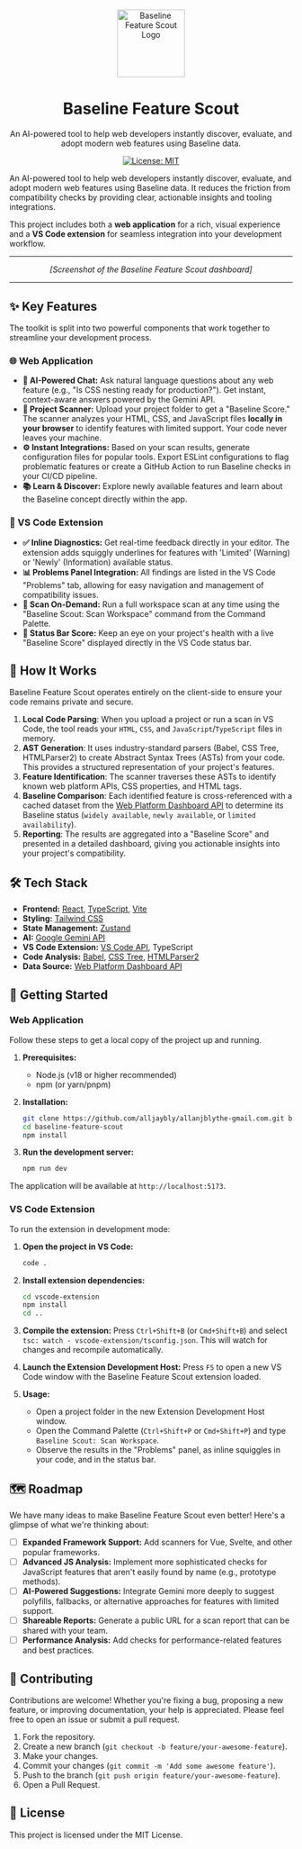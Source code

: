 # 
<div align="center">
  <img src="https://raw.githubusercontent.com/alljaybly/allanjblythe-gmail.com/main/public/logo.svg" alt="Baseline Feature Scout Logo" width="120">
  <h1 align="center">Baseline Feature Scout</h1>
  <p align="center">
    An AI-powered tool to help web developers instantly discover, evaluate, and adopt modern web features using Baseline data.
  </p>
  <p align="center">
    <a href="https://github.com/alljaybly/allanjblythe-gmail.com/blob/main/LICENSE"><img src="https://img.shields.io/badge/License-MIT-blue.svg" alt="License: MIT"></a>
  </p>
</div>

An AI-powered tool to help web developers instantly discover, evaluate, and adopt modern web features using Baseline data. It reduces the friction from compatibility checks by providing clear, actionable insights and tooling integrations.

This project includes both a **web application** for a rich, visual experience and a **VS Code extension** for seamless integration into your development workflow.

---

<!-- Placeholder for a GIF or screenshot of the app -->
<div align="center">
  <em>[Screenshot of the Baseline Feature Scout dashboard]</em>
</div>

---

## ✨ Key Features

The toolkit is split into two powerful components that work together to streamline your development process.

### 🌐 Web Application

- **🤖 AI-Powered Chat:** Ask natural language questions about any web feature (e.g., "Is CSS nesting ready for production?"). Get instant, context-aware answers powered by the Gemini API.
- **🔎 Project Scanner:** Upload your project folder to get a "Baseline Score." The scanner analyzes your HTML, CSS, and JavaScript files **locally in your browser** to identify features with limited support. Your code never leaves your machine.
- **⚙️ Instant Integrations:** Based on your scan results, generate configuration files for popular tools. Export ESLint configurations to flag problematic features or create a GitHub Action to run Baseline checks in your CI/CD pipeline.
- **📚 Learn & Discover:** Explore newly available features and learn about the Baseline concept directly within the app.

### 🔌 VS Code Extension

- **✅ Inline Diagnostics:** Get real-time feedback directly in your editor. The extension adds squiggly underlines for features with 'Limited' (Warning) or 'Newly' (Information) available status.
- **📊 Problems Panel Integration:** All findings are listed in the VS Code "Problems" tab, allowing for easy navigation and management of compatibility issues.
- **🚀 Scan On-Demand:** Run a full workspace scan at any time using the "Baseline Scout: Scan Workspace" command from the Command Palette.
- **💯 Status Bar Score:** Keep an eye on your project's health with a live "Baseline Score" displayed directly in the VS Code status bar.

## 🔬 How It Works

Baseline Feature Scout operates entirely on the client-side to ensure your code remains private and secure.

1.  **Local Code Parsing**: When you upload a project or run a scan in VS Code, the tool reads your `HTML`, `CSS`, and `JavaScript`/`TypeScript` files in memory.
2.  **AST Generation**: It uses industry-standard parsers (Babel, CSS Tree, HTMLParser2) to create Abstract Syntax Trees (ASTs) from your code. This provides a structured representation of your project's features.
3.  **Feature Identification**: The scanner traverses these ASTs to identify known web platform APIs, CSS properties, and HTML tags.
4.  **Baseline Comparison**: Each identified feature is cross-referenced with a cached dataset from the [Web Platform Dashboard API](https://webstatus.dev/docs/api/) to determine its Baseline status (`widely available`, `newly available`, or `limited availability`).
5.  **Reporting**: The results are aggregated into a "Baseline Score" and presented in a detailed dashboard, giving you actionable insights into your project's compatibility.

## 🛠️ Tech Stack

- **Frontend:** [React](https://react.dev/), [TypeScript](https://www.typescriptlang.org/), [Vite](https://vitejs.dev/)
- **Styling:** [Tailwind CSS](https://tailwindcss.com/)
- **State Management:** [Zustand](https://github.com/pmndrs/zustand)
- **AI:** [Google Gemini API](https://ai.google.dev/docs/gemini_api_overview)
- **VS Code Extension:** [VS Code API](https://code.visualstudio.com/api), TypeScript
- **Code Analysis:** [Babel](https://babeljs.io/), [CSS Tree](https://github.com/csstree/csstree), [HTMLParser2](https://github.com/fb55/htmlparser2)
- **Data Source:** [Web Platform Dashboard API](https://webstatus.dev/docs/api/)

## 🚀 Getting Started

### Web Application

Follow these steps to get a local copy of the project up and running.

1.  **Prerequisites:**
    - Node.js (v18 or higher recommended)
    - npm (or yarn/pnpm)

2.  **Installation:**
    ```bash
    git clone https://github.com/alljaybly/allanjblythe-gmail.com.git baseline-feature-scout
    cd baseline-feature-scout
    npm install
    ```

3.  **Run the development server:**
    ```bash
    npm run dev
    ```

The application will be available at `http://localhost:5173`.

### VS Code Extension

To run the extension in development mode:

1.  **Open the project in VS Code:**
    ```bash
    code .
    ```

2.  **Install extension dependencies:**
    ```bash
    cd vscode-extension
    npm install
    cd ..
    ```

3.  **Compile the extension:** Press `Ctrl+Shift+B` (or `Cmd+Shift+B`) and select `tsc: watch - vscode-extension/tsconfig.json`. This will watch for changes and recompile automatically.

4.  **Launch the Extension Development Host:** Press `F5` to open a new VS Code window with the Baseline Feature Scout extension loaded.

5.  **Usage:**
    - Open a project folder in the new Extension Development Host window.
    - Open the Command Palette (`Ctrl+Shift+P` or `Cmd+Shift+P`) and type `Baseline Scout: Scan Workspace`.
    - Observe the results in the "Problems" panel, as inline squiggles in your code, and in the status bar.

## 🗺️ Roadmap

We have many ideas to make Baseline Feature Scout even better! Here's a glimpse of what we're thinking about:

- [ ] **Expanded Framework Support:** Add scanners for Vue, Svelte, and other popular frameworks.
- [ ] **Advanced JS Analysis:** Implement more sophisticated checks for JavaScript features that aren't easily found by name (e.g., prototype methods).
- [ ] **AI-Powered Suggestions:** Integrate Gemini more deeply to suggest polyfills, fallbacks, or alternative approaches for features with limited support.
- [ ] **Shareable Reports:** Generate a public URL for a scan report that can be shared with your team.
- [ ] **Performance Analysis:** Add checks for performance-related features and best practices.

## 🙌 Contributing

Contributions are welcome! Whether you're fixing a bug, proposing a new feature, or improving documentation, your help is appreciated. Please feel free to open an issue or submit a pull request.

1.  Fork the repository.
2.  Create a new branch (`git checkout -b feature/your-awesome-feature`).
3.  Make your changes.
4.  Commit your changes (`git commit -m 'Add some awesome feature'`).
5.  Push to the branch (`git push origin feature/your-awesome-feature`).
6.  Open a Pull Request.

## 📄 License

This project is licensed under the MIT License.
